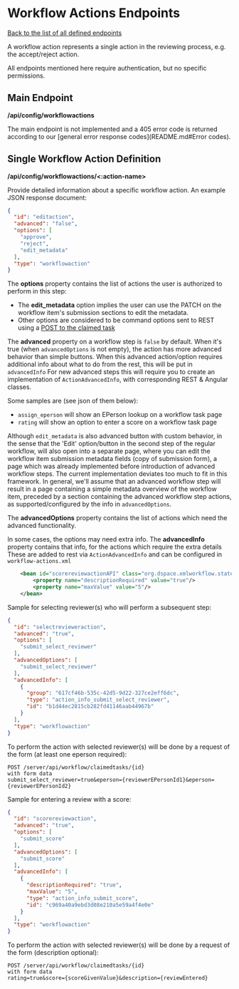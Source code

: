 # Workflow Actions Endpoints

[Back to the list of all defined endpoints](endpoints.md)

A workflow action represents a single action in the reviewing process, e.g. the accept/reject action.

All endpoints mentioned here require authentication, but no specific permissions.

## Main Endpoint

**/api/config/workflowactions**

The main endpoint is not implemented and a 405 error code is returned according to
our [general error response codes](README.md#Error codes).

## Single Workflow Action Definition

**/api/config/workflowactions/<:action-name>**

Provide detailed information about a specific workflow action. An example JSON response document:

```json
{
  "id": "editaction",
  "advanced": "false",
  "options": [
    "approve",
    "reject",
    "edit_metadata"
  ],
  "type": "workflowaction"
}
```

The **options** property contains the list of actions the user is authorized to perform in this step:

* The **edit_metadata** option implies the user can use the PATCH on the workflow item's submission sections to edit the
  metadata.
* Other options are considered to be command options sent to REST using
  a [POST to the claimed task](claimedtasks.md#post-method-single-resource-level)

The **advanced** property on a workflow step is `false` by default.
When it's true (when `advancedOptions` is not empty), the action has more advanced behavior than simple buttons.
When this advanced action/option requires additional info about what to do from the rest, this will be put
in `advancedInfo`
For new advanced steps this will require you to create an implementation of `ActionAdvancedInfo`, with corresponding
REST & Angular classes.

Some samples are (see json of them below):

* `assign_eperson` will show an EPerson lookup on a workflow task page
* `rating` will show an option to enter a score on a workflow task page

Although `edit_metadata` is also advanced button with custom behavior, in the sense that the 'Edit' option/button in the
second step of the regular workflow, will also open into a separate page, where you can edit the workflow item
submission metadata fields (copy of submission form), a page which was already implemented before introduction of
advanced workflow steps. The current implementation deviates too much to fit in this framework. In general, we'll assume
that an advanced workflow step will result in a page containing a simple metadata overview of the workflow item,
preceded by a section containing the advanced workflow step actions, as supported/configured by the info
in `advancedOptions`.

The **advancedOptions** property contains the list of actions which need the advanced functionality.

In some cases, the options may need extra info. The **advancedInfo** property contains that info, for the actions which
require the extra details
These are added to rest via `ActionAdvancedInfo` and can be configured in `workflow-actions.xml`

```xml
    <bean id="scorereviewactionAPI" class="org.dspace.xmlworkflow.state.actions.processingaction.ScoreReviewAction" scope="prototype">
        <property name="descriptionRequired" value="true"/>
        <property name="maxValue" value="5"/>
    </bean>
```

Sample for selecting reviewer(s) who will perform a subsequent step:

```json
{
  "id": "selectrevieweraction",
  "advanced": "true",
  "options": [
    "submit_select_reviewer"
  ],
  "advancedOptions": [
    "submit_select_reviewer"
  ],
  "advancedInfo": [
    {
      "group": "617cf46b-535c-42d5-9d22-327ce2eff6dc",
      "type": "action_info_submit_select_reviewer",
      "id": "b1d44ec2815cb282fd41146aab44967b"
    }
  ],
  "type": "workflowaction"
}
```

To perform the action with selected reviewer(s) will be done by a request of the form (at least one eperson required):

```
POST /server/api/workflow/claimedtasks/{id} 
with form data 
submit_select_reviewer=true&eperson={reviewerEPersonId1}&eperson={reviewerEPersonId2}
```

Sample for entering a review with a score:

```json
{
  "id": "scorereviewaction",
  "advanced": "true",
  "options": [
    "submit_score"
  ],
  "advancedOptions": [
    "submit_score"
  ],
  "advancedInfo": [
    {
      "descriptionRequired": "true",
      "maxValue": "5",
      "type": "action_info_submit_score",
      "id": "c969a40a9ebd3d08e210a5e59a4f4e0e"
    }
  ],
  "type": "workflowaction"
}
```

To perform the action with selected reviewer(s) will be done by a request of the form (description optional):

```
POST /server/api/workflow/claimedtasks/{id} 
with form data
rating=true&score={scoreGivenValue}&description={reviewEntered}
```
